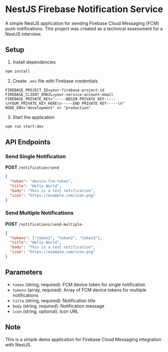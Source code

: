 # NestJS Firebase Notification Service

A simple NestJS application for sending Firebase Cloud Messaging (FCM) push notifications. This project was created as a technical assessment for a NestJS interview.

## Setup

1. Install dependencies
```bash
npm install
```

2. Create `.env` file with Firebase credentials
```env
FIREBASE_PROJECT_ID=your-firebase-project-id
FIREBASE_CLIENT_EMAIL=your-service-account-email
FIREBASE_PRIVATE_KEY="-----BEGIN PRIVATE KEY-----\nYOUR_PRIVATE_KEY_HERE\n-----END PRIVATE KEY-----\n"
NODE_ENV="development" or "production"
```

3. Start the application
```bash
npm run start:dev
```

## API Endpoints

### Send Single Notification
**POST** `/notification/send`

```json
{
  "token": "device-fcm-token",
  "title": "Hello World",
  "body": "This is a test notification",
  "icon": "https://example.com/icon.png"
}
```

### Send Multiple Notifications
**POST** `/notifications/send-multiple-`

```json
{
  "tokens": ["token1", "token2", "token3"],
  "title": "Hello World",
  "body": "This is a test notification",
  "icon": "https://example.com/icon.png"
}
```

## Parameters

- `token` (string, required): FCM device token for single notification
- `tokens` (array, required): Array of FCM device tokens for multiple notifications
- `title` (string, required): Notification title
- `body` (string, required): Notification message
- `icon` (string, optional): Icon URL

## Note

This is a simple demo application for Firebase Cloud Messaging integration with NestJS.